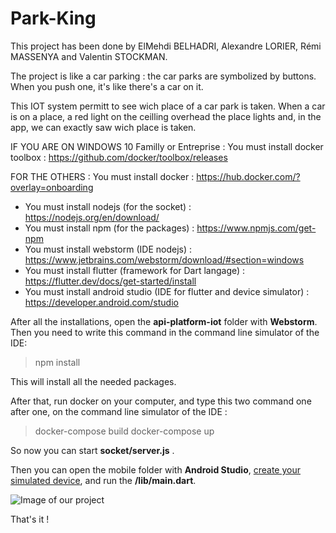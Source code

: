 # Park-King

This project has been done by ElMehdi BELHADRI, Alexandre LORIER, Rémi MASSENYA and Valentin STOCKMAN.

The project is like a car parking : the car parks are symbolized by buttons. When you push one, it's like there's a car on it.

This IOT system permitt to see wich place of a car park is taken.
When a car is on a place, a red light on the ceilling overhead the place lights and, in the app, we can exactly saw wich place is taken.


IF YOU ARE ON WINDOWS 10 Familly or Entreprise :
You must install docker toolbox : https://github.com/docker/toolbox/releases

FOR THE OTHERS :
You must install docker : https://hub.docker.com/?overlay=onboarding

- You must install nodejs (for the socket) : https://nodejs.org/en/download/
- You must install npm (for the packages) : https://www.npmjs.com/get-npm
- You must install webstorm (IDE nodejs) : https://www.jetbrains.com/webstorm/download/#section=windows
- You must install flutter (framework for Dart langage) : https://flutter.dev/docs/get-started/install
- You must install android studio (IDE for flutter and device simulator) : https://developer.android.com/studio

After all the installations, open the **api-platform-iot** folder with **Webstorm**. Then you need to write this command in the command line simulator of the IDE:
> npm install

This will install all the needed packages.

After that, run docker on your computer, and type this two command one after one, on the command line simulator of the IDE :
> docker-compose build
>docker-compose up

So now you can start **socket/server.js** .

Then you can open the mobile folder with **Android Studio**, [create your simulated device](https://developer.android.com/studio/run/managing-avds), and run the **/lib/main.dart**.

![Image of our project](https://www.imageupload.net/upload-image/2020/01/24/icon.jpg)

That's it !
